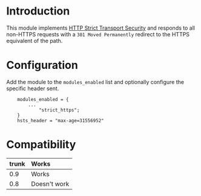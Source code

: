 # Introduction #

This module implements [HTTP Strict Transport Security](https://tools.ietf.org/html/rfc6797)
and responds to all non-HTTPS requests with a `301 Moved Permanently` redirect to the HTTPS
equivalent of the path.

# Configuration #

Add the module to the `modules_enabled` list and optionally configure the specific header sent.

```
	modules_enabled = {
		...
			"strict_https";
	}
	hsts_header = "max-age=31556952"
```

# Compatibility #
|trunk|Works|
|:----|:----|
|0.9|Works|
|0.8|Doesn't work|